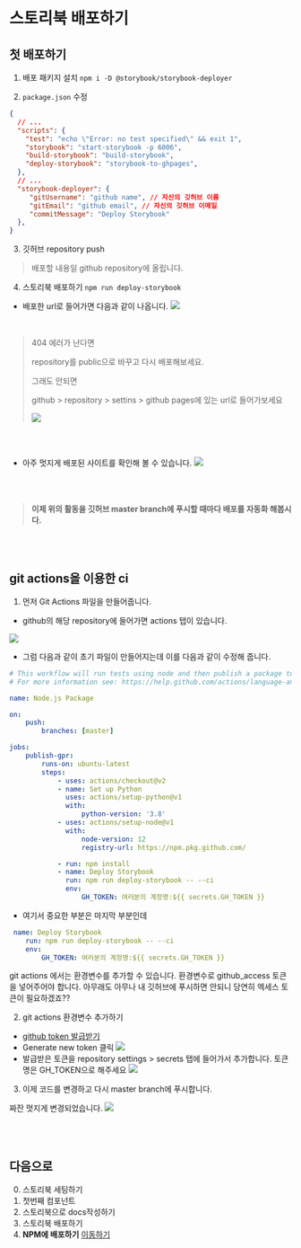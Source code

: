 # 스토리북 배포하기

## 첫 배포하기

1. 배포 패키지 설치
`npm i -D @storybook/storybook-deployer`

2. `package.json` 수정
```json
{
  // ...
  "scripts": {
    "test": "echo \"Error: no test specified\" && exit 1",
    "storybook": "start-storybook -p 6006",
    "build-storybook": "build-storybook",
    "deploy-storybook": "storybook-to-ghpages",
  },
  // ...
  "storybook-deployer": {
     "gitUsername": "github name", // 자신의 깃허브 이름
     "gitEmail": "github email", // 자신의 깃허브 이메일
     "commitMessage": "Deploy Storybook"
  },
}
```
3. 깃허브 repository push
> 배포할 내용일 github repository에 올립니다.
   
4. 스토리북 배포하기
   `npm run deploy-storybook`

- 배포한 url로 들어가면 다음과 같이 나옵니다.
![](./images/screenshot-2.png)

<br />

> 404 에러가 난다면
> 
> repository를 public으로 바꾸고 다시 배포해보세요.
> 
> 그래도 안되면
> 
> github > repository > settins > github pages에 있는 url로 들어가보세요
> 
> ![](./images/screenshot-3.png)

<br /><br />

- 아주 멋지게 배포된 사이트를 확인해 볼 수 있습니다.
![](./images/screenshot-4.png)


<br /><br />

> **이제 위의 활동을 깃허브 master branch에 푸시할 때마다 배포를 자동화 해봅시다.**

<br /><br />

## git actions을 이용한 ci

1. 먼저 Git Actions 파일을 만들어줍니다.

- github의 해당 repository에 들어가면 actions 탭이 있습니다.
  
![](./images/screenshot-1.png)

- 그럼 다음과 같이 초기 파일이 만들어지는데 이를 다음과 같이 수정해 줍니다.
```yaml
# This workflow will run tests using node and then publish a package to GitHub Packages when a release is created
# For more information see: https://help.github.com/actions/language-and-framework-guides/publishing-nodejs-packages

name: Node.js Package

on:
    push:
        branches: [master]

jobs:
    publish-gpr:
        runs-on: ubuntu-latest
        steps:
            - uses: actions/checkout@v2
            - name: Set up Python
              uses: actions/setup-python@v1
              with:
                  python-version: '3.8'
            - uses: actions/setup-node@v1
              with:
                  node-version: 12
                  registry-url: https://npm.pkg.github.com/

            - run: npm install
            - name: Deploy Storybook
              run: npm run deploy-storybook -- --ci
              env:
                  GH_TOKEN: 여러분의 계정명:${{ secrets.GH_TOKEN }}
```

- 여기서 중요한 부분은 마지막 부분인데 
```yml
 name: Deploy Storybook
    run: npm run deploy-storybook -- --ci
    env:
        GH_TOKEN: 여러분의 계정명:${{ secrets.GH_TOKEN }}
```
git actions 에서는 환경변수를 추가할 수 있습니다. 환경변수로 github_access 토큰을 넣어주어야 합니다. 아무래도 아무나 내 깃허브에 푸시하면 안되니 당연히 엑세스 토큰이 필요하겠죠??

2. git actions 환경변수 추가하기

- [github token 발급받기](https://github.com/settings/tokens)
- Generate new token 클릭
![](./images/screenshot-5.png)
- 발급받은 토큰을 repository settings > secrets 탭에 들어가서 추가합니다. 토큰명은 GH_TOKEN으로 해주세요
![](./images/screenshot-6.png)

3. 이제 코드를 변경하고 다시 master branch에 푸시합니다.

짜잔 멋지게 변경되었습니다.
![](./images/screenshot-7.png)

<br /><br />

## 다음으로
0. 스토리북 세팅하기
1. 첫번째 컴포넌트 
2. 스토리북으로 docs작성하기
3. 스토리북 배포하기
4. **NPM에 배포하기** [이동하기](../4_npm_deploy/README.md)